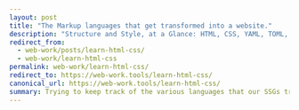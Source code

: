 ```yaml
---
layout: post
title: "The Markup languages that get transformed into a website."
description: "Structure and Style, at a Glance: HTML, CSS, YAML, TOML, JSON, Kramdown."
redirect_from:
  - web-work/posts/learn-html-css/
  - web-work/learn-html-css
permalink: web-work/learn-html-css/
redirect_to: https://web-work.tools/learn-html-css/
canonical_url: https://web-work.tools/learn-html-css/
summary: Trying to keep track of the various languages that our SSGs transform into proper HTML.
---
```

